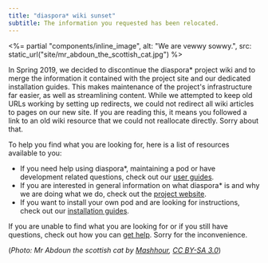 ```yaml
---
title: "diaspora* wiki sunset"
subtitle: The information you requested has been relocated.
---
```


<%=
  partial "components/inline_image",
  alt: "We are vewwy sowwy.",
  src: static_url("site/mr_abdoun_the_scottish_cat.jpg")
%>

In Spring 2019, we decided to discontinue the diaspora\* project wiki and to merge the information it contained with the project site and our dedicated installation guides. This makes maintenance of the project's infrastructure far easier, as well as streamlining content. While we attempted to keep old URLs working by setting up redirects, we could not redirect all wiki articles to pages on our new site. If you are reading this, it means you followed a link to an old wiki resource that we could not reallocate directly. Sorry about that.

To help you find what you are looking for, here is a list of resources available to you:

* If you need help using diaspora\*, maintaining a pod or have development related questions, check out our [user guides][guides].
* If you are interested in general information on what diaspora\* is and why we are doing what we do, check out the [project website][project-site].
* If you want to install your own pod and are looking for instructions, check out our [installation guides][install].

If you are unable to find what you are looking for or if you still have questions, check out how you can [get help][get-help]. Sorry for the inconvenience.

(*Photo: Mr Abdoun the scottish cat by [Mashhour][commons-cat], [CC BY-SA 3.0][cc-by-sa]*)

[cc-by-sa]: https://creativecommons.org/licenses/by-sa/3.0/deed.en
[commons-cat]: https://commons.wikimedia.org/wiki/File:Mr_Abdoun_the_scottish_cat.jpg
[get-help]: <%= url_to("site", "get_help") %>
[guides]: <%= url_to("guides", "") %>
[install]: <%= url_to("install", "") %>
[project-site]: <%= url_to("site", "") %>
